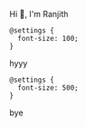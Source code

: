 Hi 👋, I'm Ranjith 
<!---
ranjith4084/ranjith4084 is a ✨ special ✨ repository because its `README.md` (this file) appears on your GitHub profile.
You can click the Preview link to take a look at your changes.
--->

```
@settings {
  font-size: 100;
}
```
hyyy

```
@settings {
  font-size: 500;
}
```

bye
